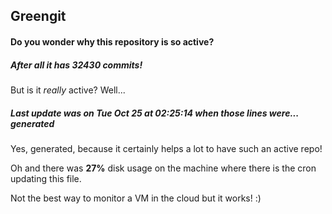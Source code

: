 ## Greengit

#### Do you wonder why this repository is so active?

##### After all it has 32430 commits!

But is it *really* active? Well...

##### Last update was on Tue Oct 25 at 02:25:14 when those lines were... generated

Yes, generated, because it certainly helps a lot to have such an active repo!

Oh and there was **27%** disk usage on the machine
where there is the cron updating this file.

Not the best way to monitor a VM in the cloud but it works! :)
